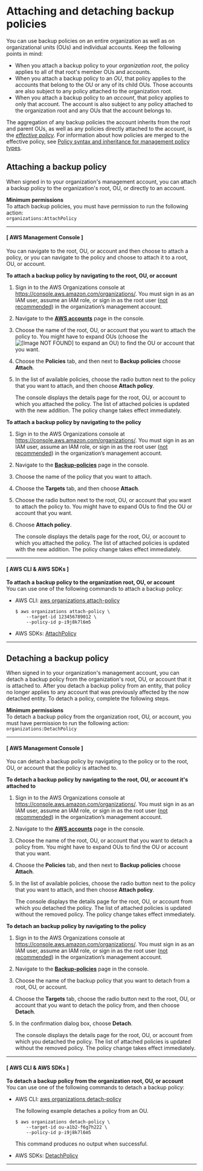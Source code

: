 # Attaching and detaching backup policies<a name="orgs_manage_policies_backup_attach-detach"></a>

You can use backup policies on an entire organization as well as on organizational units \(OUs\) and individual accounts\. Keep the following points in mind:
+ When you attach a backup policy to your *organization root*, the policy applies to all of that root's member OUs and accounts\.
+ When you attach a backup policy to an *OU*, that policy applies to the accounts that belong to the OU or any of its child OUs\. Those accounts are also subject to any policy attached to the organization root\.
+ When you attach a backup policy to an *account*, that policy applies to only that account\. The account is also subject to any policy attached to the organization root and any OUs that the account belongs to\.

The aggregation of any backup policies the account inherits from the root and parent OUs, as well as any policies directly attached to the account, is the [*effective policy*](orgs_manage_policies_backup_effective.md)\. For information about how policies are merged to the effective policy, see [Policy syntax and inheritance for management policy types](orgs_manage_policies_inheritance_mgmt.md)\.

## Attaching a backup policy<a name="orgs_manage_policies_backup_attach"></a>

When signed in to your organization's management account, you can attach a backup policy to the organization's root, OU, or directly to an account\.

**Minimum permissions**  
To attach backup policies, you must have permission to run the following action:  
`organizations:AttachPolicy`

------
#### [ AWS Management Console ]

You can navigate to the root, OU, or account and then choose to attach a policy, or you can navigate to the policy and choose to attach it to a root, OU, or account\.

**To attach a backup policy by navigating to the root, OU, or account**

1. Sign in to the AWS Organizations console at [https://console\.aws\.amazon\.com/organizations/](https://console.aws.amazon.com/organizations/)\. You must sign in as an IAM user, assume an IAM role, or sign in as the root user \([not recommended](https://docs.aws.amazon.com/IAM/latest/UserGuide/best-practices.html#lock-away-credentials)\) in the organization’s management account\. 

1. Navigate to the **[AWS accounts](https://console.aws.amazon.com/organizations/home/accounts)** page in the console\. 

1. Choose the name of the root, OU, or account that you want to attach the policy to\. You might have to expand OUs \(choose the ![\[Image NOT FOUND\]](http://docs.aws.amazon.com/organizations/latest/userguide/images/console-expand.png) to expand an OU\) to find the OU or account that you want\.

1. Choose the **Policies** tab, and then next to **Backup policies** choose **Attach**\.

1. In the list of available policies, choose the radio button next to the policy that you want to attach, and then choose **Attach policy**\.

   The console displays the details page for the root, OU, or account to which you attached the policy\. The list of attached policies is updated with the new addition\. The policy change takes effect immediately\.

**To attach a backup policy by navigating to the policy**

1. Sign in to the AWS Organizations console at [https://console\.aws\.amazon\.com/organizations/](https://console.aws.amazon.com/organizations/)\. You must sign in as an IAM user, assume an IAM role, or sign in as the root user \([not recommended](https://docs.aws.amazon.com/IAM/latest/UserGuide/best-practices.html#lock-away-credentials)\) in the organization’s management account\. 

1. Navigate to the **[Backup\-policies](https://console.aws.amazon.com/organizations/home/policies/backup-policy)** page in the console\.

1. Choose the name of the policy that you want to attach\.

1. Choose the **Targets** tab, and then choose **Attach**\.

1. Choose the radio button next to the root, OU, or account that you want to attach the policy to\. You might have to expand OUs to find the OU or account that you want\. 

1. Choose **Attach policy**\.

   The console displays the details page for the root, OU, or account to which you attached the policy\. The list of attached policies is updated with the new addition\. The policy change takes effect immediately\.

------
#### [ AWS CLI & AWS SDKs ]

**To attach a backup policy to the organization root, OU, or account**  
You can use one of the following commands to attach a backup policy:
+ AWS CLI: [aws organizations attach\-policy](https://docs.aws.amazon.com/cli/latest/reference/organizations/attach-policy.html)

  ```
  $ aws organizations attach-policy \
      --target-id 123456789012 \
      --policy-id p-i9j8k7l6m5
  ```
+ AWS SDKs: [AttachPolicy](https://docs.aws.amazon.com/organizations/latest/APIReference/API_AttachPolicy.html)

------

## Detaching a backup policy<a name="orgs_manage_policies_backup_detach"></a>

When signed in to your organization's management account, you can detach a backup policy from the organization's root, OU, or account that it is attached to\. After you detach a backup policy from an entity, that policy no longer applies to any account that was previously affected by the now detached entity\. To detach a policy, complete the following steps\. 

**Minimum permissions**  
To detach a backup policy from the organization root, OU, or account, you must have permission to run the following action:  
`organizations:DetachPolicy`

------
#### [ AWS Management Console ]

You can detach a backup policy by navigating to the policy or to the root, OU, or account that the policy is attached to\.

**To detach a backup policy by navigating to the root, OU, or account it's attached to**

1. Sign in to the AWS Organizations console at [https://console\.aws\.amazon\.com/organizations/](https://console.aws.amazon.com/organizations/)\. You must sign in as an IAM user, assume an IAM role, or sign in as the root user \([not recommended](https://docs.aws.amazon.com/IAM/latest/UserGuide/best-practices.html#lock-away-credentials)\) in the organization’s management account\. 

1. Navigate to the **[AWS accounts](https://console.aws.amazon.com/organizations/home/accounts)** page in the console\. 

1. Choose the name of the root, OU, or account that you want to detach a policy from\. You might have to expand OUs to find the OU or account that you want\.

1. Choose the **Policies** tab, and then next to **Backup policies** choose **Attach**\.

1. In the list of available policies, choose the radio button next to the policy that you want to attach, and then choose **Attach policy**\.

   The console displays the details page for the root, OU, or account from which you detached the policy\. The list of attached policies is updated without the removed policy\. The policy change takes effect immediately\.

**To detach an backup policy by navigating to the policy**

1. Sign in to the AWS Organizations console at [https://console\.aws\.amazon\.com/organizations/](https://console.aws.amazon.com/organizations/)\. You must sign in as an IAM user, assume an IAM role, or sign in as the root user \([not recommended](https://docs.aws.amazon.com/IAM/latest/UserGuide/best-practices.html#lock-away-credentials)\) in the organization’s management account\. 

1. Navigate to the **[Backup\-policies](https://console.aws.amazon.com/organizations/home/policies/backup-policy)** page in the console\.

1. Choose the name of the backup policy that you want to detach from a root, OU, or account\.

1. Choose the **Targets** tab, choose the radio button next to the root, OU, or account that you want to detach the policy from, and then choose **Detach**\.

1. In the confirmation dialog box, choose **Detach**\.

   The console displays the details page for the root, OU, or account from which you detached the policy\. The list of attached policies is updated without the removed policy\. The policy change takes effect immediately\.

------
#### [ AWS CLI & AWS SDKs ]

**To detach a backup policy from the organization root, OU, or account**  
You can use one of the following commands to detach a backup policy:
+ AWS CLI: [aws organizations detach\-policy](https://docs.aws.amazon.com/cli/latest/reference/organizations/detach-policy.html)

  The following example detaches a policy from an OU\.

  ```
  $ aws organizations detach-policy \
      --target-id ou-a1b2-f6g7h222 \
      --policy-id p-i9j8k7l6m5
  ```

  This command produces no output when successful\.
+ AWS SDKs: [DetachPolicy](https://docs.aws.amazon.com/organizations/latest/APIReference/API_DetachPolicy.html)

------